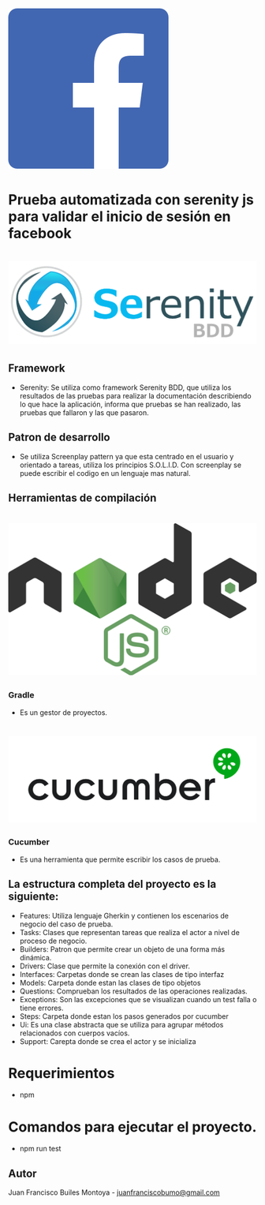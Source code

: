 # ![Serenity BDD](docs/facebook.png "Logo Title Text 1")


# Prueba automatizada con serenity js para validar el inicio de sesión en facebook

# ![Serenity BDD](docs/serenity.png "Logo Title Text 1")

## Framework

* Serenity: Se utiliza como framework Serenity BDD, que utiliza los resultados de las pruebas para realizar la documentación describiendo lo que hace la aplicación, informa que pruebas se han realizado, las pruebas que fallaron y las que pasaron. 

## Patron de desarrollo

* Se utiliza Screenplay pattern ya que esta centrado en el usuario y orientado a tareas, utiliza los principios S.O.L.I.D. Con screenplay se puede escribir el codigo en un lenguaje mas natural.

## Herramientas de compilación 

# ![Serenity BDD](docs/node.png "Logo Title Text 1")

### Gradle

* Es un gestor de proyectos.

# ![Serenity BDD](docs/cucumber.png "Logo Title Text 1")

### Cucumber

* Es una herramienta que permite escribir los casos de prueba.

## La estructura completa del proyecto es la siguiente:

* Features: Utiliza lenguaje Gherkin y contienen los escenarios de negocio del caso de prueba. 
* Tasks: Clases que representan tareas que realiza el actor a nivel de proceso de negocio. 
* Builders: Patron que permite crear un objeto de una forma más dinámica.
* Drivers: Clase que permite la conexión con el driver.
* Interfaces: Carpetas donde se crean las clases de tipo interfaz
* Models: Carpeta donde estan las clases de tipo objetos
* Questions: Comprueban los resultados de las operaciones realizadas. 
* Exceptions: Son las excepciones que se visualizan cuando un test falla o tiene errores. 
* Steps: Carpeta donde estan los pasos generados por cucumber
* Ui: Es una clase abstracta que se utiliza para agrupar métodos relacionados con cuerpos vacíos.
* Support: Carepta donde se crea el actor y se inicializa

# Requerimientos

* npm

# Comandos para ejecutar el proyecto.

* npm run test

## Autor

Juan Francisco Builes Montoya - juanfranciscobumo@gmail.com
